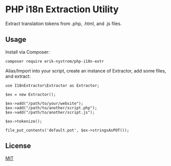 # PHP i18n Extraction Utility

Extract translation tokens from .php, .html, and .js files.

## Usage

Install via Composer:
```
composer require erik-nystrom/php-i18n-extr
```

Alias/Import into your script, create an instance of Extractor, add some files, and extract:
```
use I18nExtractor\Extractor as Extractor;

$ex = new Extractor();

$ex->add("/path/to/your/website");
$ex->add("/path/to/another/script.php");
$ex->add("/path/to/another/script.js");

$ex->tokenize();

file_put_contents('default.pot', $ex->stringsAsPOT());
```

## License
[MIT](https://choosealicense.com/licenses/mit/)
